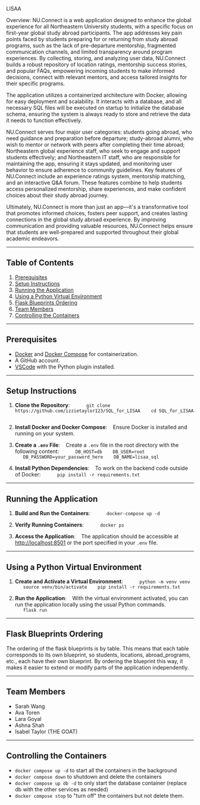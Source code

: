 LISAA

Overview: NU.Connect is a web application designed to enhance the global experience for all Northeastern University students, with a specific focus on first-year global study abroad participants. The app addresses key pain points faced by students preparing for or returning from study abroad programs, such as the lack of pre-departure mentorship, fragmented communication channels, and limited transparency around program experiences. By collecting, storing, and analyzing user data, NU.Connect builds a robust repository of location ratings, mentorship success stories, and popular FAQs, empowering incoming students to make informed decisions, connect with relevant mentors, and access tailored insights for their specific programs.

The application utilizes a containerized architecture with Docker, allowing for easy deployment and scalability. It interacts with a database, and all necessary SQL files will be executed on startup to initialize the database schema, ensuring the system is always ready to store and retrieve the data it needs to function effectively.

NU.Connect serves four major user categories: students going abroad, who need guidance and preparation before departure; study-abroad alumni, who wish to mentor or network with peers after completing their time abroad; Northeastern global experience staff, who seek to engage and support students effectively; and Northeastern IT staff, who are responsible for maintaining the app, ensuring it stays updated, and monitoring user behavior to ensure adherence to community guidelines. Key features of NU.Connect include an experience ratings system, mentorship matching, and an interactive Q&A forum. These features combine to help students access personalized mentorship, share experiences, and make confident choices about their study abroad journey.

Ultimately, NU.Connect is more than just an app—it's a transformative tool that promotes informed choices, fosters peer support, and creates lasting connections in the global study abroad experience. By improving communication and providing valuable resources, NU.Connect helps ensure that students are well-prepared and supported throughout their global academic endeavors.

---

## Table of Contents
1. [Prerequisites](#prerequisites)
2. [Setup Instructions](#setup-instructions)
3. [Running the Application](#running-the-application)
4. [Using a Python Virtual Environment](#using-a-python-virtual-environment)
5. [Flask Blueprints Ordering](#flask-blueprints-ordering)
6. [Team Members](#team-members)
7. [Controlling the Containers](#controlling-the-containers)

---

## Prerequisites
- [Docker](https://www.docker.com/) and [Docker Compose](https://docs.docker.com/compose/) for containerization.
- A GitHub account.
- [VSCode](https://code.visualstudio.com/) with the Python plugin installed.

---

## Setup Instructions
1. **Clone the Repository**:
   ```
   git clone https://github.com/izzietaylor123/SQL_for_LISAA
   cd SQL_for_LISAA
   ```

2. **Install Docker and Docker Compose**:
   Ensure Docker is installed and running on your system.

3. **Create a `.env` File**:
   Create a `.env` file in the root directory with the following content:
   ```
   DB_HOST=db
   DB_USER=root
   DB_PASSWORD=your_password_here
   DB_NAME=lisaa_sql
   ```

4. **Install Python Dependencies**:
   To work on the backend code outside of Docker:
   ```
   pip install -r requirements.txt
   ```

---

## Running the Application
1. **Build and Run the Containers**:
   ```
   docker-compose up -d
   ```

2. **Verify Running Containers**:
   ```
   docker ps
   ```

3. **Access the Application**:
   The application should be accessible at [http://localhost:8501](http://localhost:8501) or the port specified in your `.env` file.

---

## Using a Python Virtual Environment
1. **Create and Activate a Virtual Environment**:
   ```
   python -m venv venv
   source venv/bin/activate
   pip install -r requirements.txt
   ```

2. **Run the Application**:
   With the virtual environment activated, you can run the application locally using the usual Python commands.
   ```
   flask run
   ```

---

## Flask Blueprints Ordering
The ordering of the flask blueprints is by table. This means that each table corresponds to its own blueprint, so students, locations, abroad_programs, etc., each have their own blueprint. By ordering the blueprint this way, it makes it easier to extend or modify parts of the application independently.

---

## Team Members
- Sarah Wang
- Ava Toren
- Lara Goyal
- Ashna Shah
- Isabel Taylor (THE GOAT)

---

## Controlling the Containers
- ``` docker compose up -d ``` to start all the containers in the background
- ``` docker compose down ``` to shutdown and delete the containers
- ``` docker compose up db -d ``` to only start the database container (replace db with the other services as needed)
- ``` docker compose stop ``` to "turn off" the containers but not delete them.